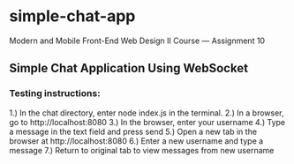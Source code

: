 # simple-chat-app
Modern and Mobile Front-End Web Design II Course — Assignment 10


## Simple Chat Application Using WebSocket

### Testing instructions:

1.)	In the chat directory, enter node index.js in the terminal. 
2.)	In a browser, go to http://localhost:8080
3.)	In the browser, enter your username
4.)	Type a message in the text field and press send
5.)	Open a new tab in the browser at http://localhost:8080
6.)	Enter a new username and type a message
7.)	Return to original tab to view messages from new username




